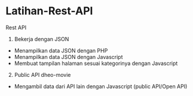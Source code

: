 # Latihan-Rest-API
Rest API
1. Bekerja dengan JSON
  - Menampilkan data JSON dengan PHP
  - Menampilkan data JSON dengan Javascript
  - Membuat tampilan halaman sesuai kategorinya dengan Javascript

2. Public API dheo-movie
  - Mengambil data dari API lain dengan Javascript (public API/Open API)
